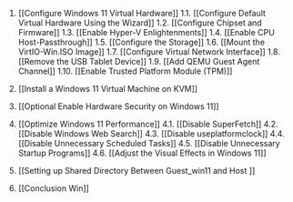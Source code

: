 1. [[Configure Windows 11 Virtual Hardware]]
    1.1. [[Configure Default Virtual Hardware Using the Wizard]]
    1.2. [[Configure Chipset and Firmware]]
    1.3. [[Enable Hyper-V Enlightenments]]
    1.4. [[Enable CPU Host-Passthrough]]
    1.5. [[Configure the Storage]]
    1.6. [[Mount the VirtIO-Win.ISO Image]]
    1.7. [[Configure Virtual Network Interface]]
    1.8. [[Remove the USB Tablet Device]]
    1.9. [[Add QEMU Guest Agent Channel]]
    1.10. [[Enable Trusted Platform Module (TPM)]]

2. [[Install a Windows 11 Virtual Machine on KVM]]
3. [[Optional Enable Hardware Security on Windows 11]]
4. [[Optimize Windows 11 Performance]]
    4.1. [[Disable SuperFetch]]
    4.2. [[Disable Windows Web Search]]
    4.3. [[Disable useplatformclock]]
    4.4. [[Disable Unnecessary Scheduled Tasks]]
    4.5. [[Disable Unnecessary Startup Programs]]
    4.6. [[Adjust the Visual Effects in Windows 11]]

5. [[Setting up Shared Directory Between Guest_win11 and Host ]]

6. [[Conclusion Win]]